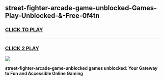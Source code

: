 
## street-fighter-arcade-game-unblocked-Games-Play-Unblocked-&-Free-0f4tn
<h3>
<a href="https://premium76.site?title=street-fighter-arcade-game-unblocked&ref=24A">CLICK TO PLAY</a></h3>
<hr>

<h3>
<a href="https://premium76.site?title=street-fighter-arcade-game-unblocked&ref=24A">CLICK 2 PLAY</a>
  
</h3>

<a href="https://premium76.site?title=street-fighter-arcade-game-unblocked&ref=24A"><img src="https://clearcache.store/games.png"></a>


**street-fighter-arcade-game-unblocked games unblocked: Your Gateway to Fun and Accessible Online Gaming**
